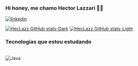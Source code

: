 
### Hi honey, me chamo Hector Lazzari 🤙🏻

[![linkedin](https://img.shields.io/badge/LinkedIn-0077B5?style=for-the-badge&logo=linkedin&logoColor=white)](https://www.linkedin.com/in/hector-lazzari-067772237/)

[![HecLazz GitHub stats-Dark](https://github-readme-stats.vercel.app/api?username=HecLazz&show_icons=true&theme=transparent#gh-dark-mode-only)](https://github.com/HecLazz/github-readme-stats#gh-dark-mode-only)
[![HecLazz GitHub stats-Light](https://github-readme-stats.vercel.app/api?username=HecLazz&show_icons=true&theme=transparent#gh-light-mode-only)](https://github.com/HecLazz/github-readme-stats#gh-light-mode-only)

### Tecnologias que estou estudando
<div style="display: inline_block"><br/>
<img align="center" alt="Java" src="https://img.shields.io/badge/Java-ED8B00?style=for-the-badge&logo=openjdk&logoColor=white">

</div>
